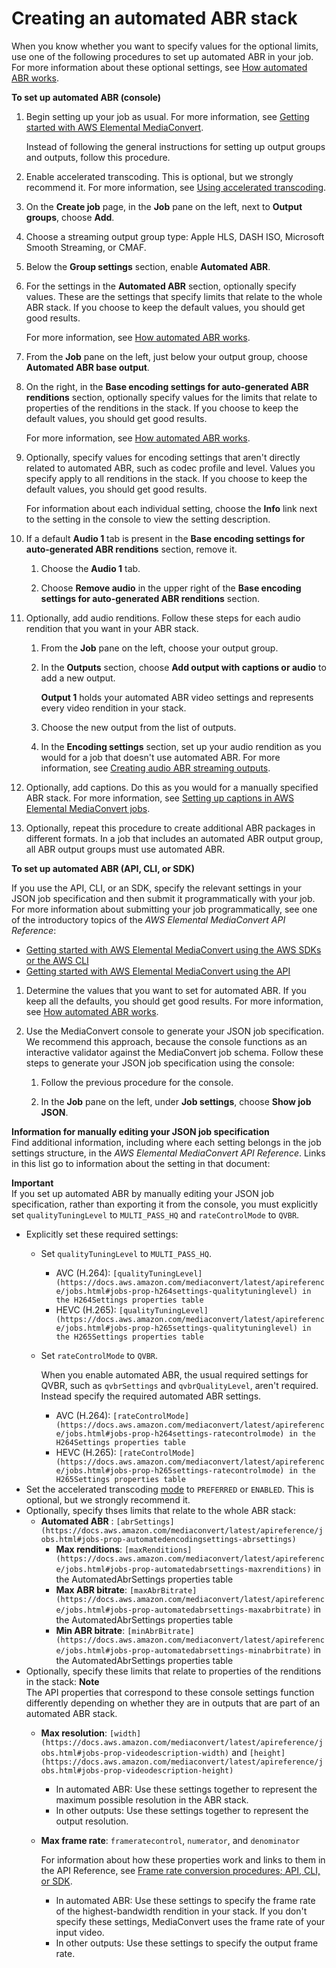 # Creating an automated ABR stack<a name="creating-an-automated-abr-stack"></a>

When you know whether you want to specify values for the optional limits, use one of the following procedures to set up automated ABR in your job\. For more information about these optional settings, see [How automated ABR works](how-automated-abr-works.md)\.

**To set up automated ABR \(console\)**

1. Begin setting up your job as usual\. For more information, see [Getting started with AWS Elemental MediaConvert](getting-started.md)\.

   Instead of following the general instructions for setting up output groups and outputs, follow this procedure\.

1. Enable accelerated transcoding\. This is optional, but we strongly recommend it\. For more information, see [Using accelerated transcoding](accelerated-transcoding.md)\.

1. On the **Create job** page, in the **Job** pane on the left, next to **Output groups**, choose **Add**\.

1. Choose a streaming output group type: Apple HLS, DASH ISO, Microsoft Smooth Streaming, or CMAF\.

1. Below the **Group settings** section, enable **Automated ABR**\.

1. For the settings in the **Automated ABR** section, optionally specify values\. These are the settings that specify limits that relate to the whole ABR stack\. If you choose to keep the default values, you should get good results\.

   For more information, see [How automated ABR works](how-automated-abr-works.md)\.

1. From the **Job** pane on the left, just below your output group, choose **Automated ABR base output**\. 

1. On the right, in the **Base encoding settings for auto\-generated ABR renditions** section, optionally specify values for the limits that relate to properties of the renditions in the stack\.  If you choose to keep the default values, you should get good results\.

   For more information, see [How automated ABR works](how-automated-abr-works.md)\.

1. Optionally, specify values for encoding settings that aren't directly related to automated ABR, such as codec profile and level\. Values you specify apply to all renditions in the stack\. If you choose to keep the default values, you should get good results\.

   For information about each individual setting, choose the **Info** link next to the setting in the console to view the setting description\.

1. If a default **Audio 1** tab is present in the **Base encoding settings for auto\-generated ABR renditions** section, remove it\.

   1. Choose the **Audio 1** tab\.

   1. Choose **Remove audio** in the upper right of the **Base encoding settings for auto\-generated ABR renditions** section\.

1. Optionally, add audio renditions\. Follow these steps for each audio rendition that you want in your ABR stack\.

   1. From the **Job** pane on the left, choose your output group\.

   1. In the **Outputs** section, choose **Add output with captions or audio** to add a new output\.

      **Output 1** holds your automated ABR video settings and represents every video rendition in your stack\.

   1. Choose the new output from the list of outputs\.

   1. In the **Encoding settings** section, set up your audio rendition as you would for a job that doesn't use automated ABR\. For more information, see [Creating audio ABR streaming outputs](audio-abr-streaming-outputs.md)\.

1. Optionally, add captions\. Do this as you would for a manually specified ABR stack\. For more information, see [Setting up captions in AWS Elemental MediaConvert jobs](including-captions.md)\.

1. Optionally, repeat this procedure to create additional ABR packages in different formats\. In a job that includes an automated ABR output group, all ABR output groups must use automated ABR\.

**To set up automated ABR \(API, CLI, or SDK\)**

If you use the API, CLI, or an SDK, specify the relevant settings in your JSON job specification and then submit it programmatically with your job\. For more information about submitting your job programmatically, see one of the introductory topics of the *AWS Elemental MediaConvert API Reference*:
+ [Getting started with AWS Elemental MediaConvert using the AWS SDKs or the AWS CLI](https://docs.aws.amazon.com/mediaconvert/latest/apireference/custom-endpoints.html)
+ [Getting started with AWS Elemental MediaConvert using the API](https://docs.aws.amazon.com/mediaconvert/latest/apireference/getting-started.html)

1. Determine the values that you want to set for automated ABR\. If you keep all the defaults, you should get good results\. For more information, see [How automated ABR works](how-automated-abr-works.md)\.

1. Use the MediaConvert console to generate your JSON job specification\. We recommend this approach, because the console functions as an interactive validator against the MediaConvert job schema\. Follow these steps to generate your JSON job specification using the console:

   1. Follow the previous procedure for the console\.

   1. In the **Job** pane on the left, under **Job settings**, choose **Show job JSON**\.

**Information for manually editing your JSON job specification**  
Find additional information, including where each setting belongs in the job settings structure, in the *AWS Elemental MediaConvert API Reference*\. Links in this list go to information about the setting in that document:

**Important**  
If you set up automated ABR by manually editing your JSON job specification, rather than exporting it from the console, you must explicitly set `qualityTuningLevel` to `MULTI_PASS_HQ` and `rateControlMode` to `QVBR`\.
+ Explicitly set these required settings:
  + Set `qualityTuningLevel` to `MULTI_PASS_HQ`\.
    + AVC \(H\.264\): `[qualityTuningLevel](https://docs.aws.amazon.com/mediaconvert/latest/apireference/jobs.html#jobs-prop-h264settings-qualitytuninglevel) in the H264Settings properties table`
    + HEVC \(H\.265\): `[qualityTuningLevel](https://docs.aws.amazon.com/mediaconvert/latest/apireference/jobs.html#jobs-prop-h265settings-qualitytuninglevel) in the H265Settings properties table`
  + Set `rateControlMode` to `QVBR`\.

    When you enable automated ABR, the usual required settings for QVBR, such as `qvbrSettings` and `qvbrQualityLevel`, aren't required\. Instead specify the required automated ABR settings\.
    + AVC \(H\.264\): `[rateControlMode](https://docs.aws.amazon.com/mediaconvert/latest/apireference/jobs.html#jobs-prop-h264settings-ratecontrolmode) in the H264Settings properties table`
    + HEVC \(H\.265\): `[rateControlMode](https://docs.aws.amazon.com/mediaconvert/latest/apireference/jobs.html#jobs-prop-h265settings-ratecontrolmode) in the H265Settings properties table`
+ Set the accelerated transcoding [mode](https://docs.aws.amazon.com/mediaconvert/latest/apireference/jobs.html#jobs-model-accelerationsettings) to `PREFERRED` or `ENABLED`\. This is optional, but we strongly recommend it\.
+ Optionally, specify thses limits that relate to the whole ABR stack:
  + **Automated ABR** : `[abrSettings](https://docs.aws.amazon.com/mediaconvert/latest/apireference/jobs.html#jobs-prop-automatedencodingsettings-abrsettings)`
    + **Max renditions**: `[maxRenditions](https://docs.aws.amazon.com/mediaconvert/latest/apireference/jobs.html#jobs-prop-automatedabrsettings-maxrenditions)` in the AutomatedAbrSettings properties table
    + **Max ABR bitrate**: `[maxAbrBitrate](https://docs.aws.amazon.com/mediaconvert/latest/apireference/jobs.html#jobs-prop-automatedabrsettings-maxabrbitrate)` in the AutomatedAbrSettings properties table
    + **Min ABR bitrate**: `[minAbrBitrate](https://docs.aws.amazon.com/mediaconvert/latest/apireference/jobs.html#jobs-prop-automatedabrsettings-minabrbitrate)` in the AutomatedAbrSettings properties table
+ Optionally, specify these limits that relate to properties of the renditions in the stack:
**Note**  
The API properties that correspond to these console settings function differently depending on whether they are in outputs that are part of an automated ABR stack\.
  + **Max resolution**: `[width](https://docs.aws.amazon.com/mediaconvert/latest/apireference/jobs.html#jobs-prop-videodescription-width)` and `[height](https://docs.aws.amazon.com/mediaconvert/latest/apireference/jobs.html#jobs-prop-videodescription-height)`
    + In automated ABR: Use these settings together to represent the maximum possible resolution in the ABR stack\.
    + In other outputs: Use these settings together to represent the output resolution\.
  + **Max frame rate**: `frameratecontrol`, `numerator`, and `denominator`

    For information about how these properties work and links to them in the API Reference, see [Frame rate conversion procedures; API, CLI, or SDK](converting-frame-rate.md#frame-rate-conversion-procedure-api)\.
    + In automated ABR: Use these settings to specify the frame rate of the highest\-bandwidth rendition in your stack\. If you don't specify these settings, MediaConvert uses the frame rate of your input video\.
    + In other outputs: Use these settings to specify the output frame rate\.